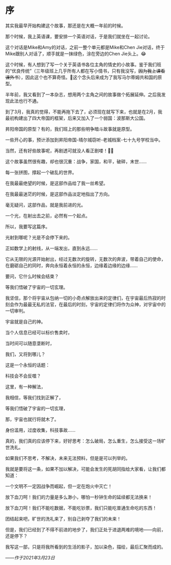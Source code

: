 # 序

其实我最早开始构建这个故事，那还是在大概一年前的时候。

那个时候，我上英语课，要安排一个英语对话，于是我们就坐在一起讨论。

这个对话是Mike和Amy的对话，之前一整个单元都是Mike和Chen Jie对话，终于Mike跟别人对话了，顺手就是一抹绿色，涂在旁边的Chen Jie头上。😂

这个时候，有人想到了写一个关于英语书各位主角的情史的小故事。鉴于我们班的“优良传统”（三年级班上几乎所有人都在写小情书，只有我没写，~~因为我上课看课外书~~），因此这个也不算奇怪。🤣这个念头后来成为了我写马尔蒂姆共和国的原型。

半年前，我又看到了一本杂志，想用两个主角之间的故事做个拓展延伸。之后我发现此法也行不通。

到了3月，我真的觉得，不能再拖下去了，必须现在就写下来，也就是在2月，我最初构建出了四大帝国的框架，后来又加入了一个弱国：波那斯大公国。

昇阳帝国的原型？有的，我们班上的那些明争暗斗故事就是原型。

一些开心的事，预计添加到昇阳帝国-晴尔城窃听-老城档案-七十九号学校当中。

当然，还有好些故事呢，再剧透可就没人看正剧喽！🤷‍♂️

这个故事虽然很有趣，却也很沉重：战争，家国，和平，破碎，末世……

每一张拼图，撑起一个破乱的世界。

在我最最绝望的时候，是这部作品给了我一丝希望。

在我最最迷茫的时候，是这部作品淡定地指出了方向。

毫无疑问，这部作品，就是我前进的光。

一个光，在射出去之前，必然有一个起点。

所以，我要写这篇序。

光射到哪呢？光是不会停下来的。

正如数学上的射线，从一端发出，直到永远……

它从无限的光源开始射出，经过无数次的旋转，无数次的奔波，带着自己的使命，在磨砺自己的同时，奔向永恒着永恒的永恒，边缘着边缘的边缘……

要问，它什么时候会结束？

等我们悟破了宇宙的一切玄理。

我坚信，那个将宇宙从包纳一切的小奇点解放出来的定律们，在宇宙最后热寂的时刻会作为最最无私的法官，在最后的时刻，宇宙的定律们将作为众神，对宇宙中的一切审判。

宇宙就是自己的神。

当个人信息已经可以标价售卖时，

当时间可以随意垄断时，

我们，又将到哪儿？

这是一个永恒的话题：

科技会不会反噬？

这里，有一种解法，

我相信，等我们找到正解了，

等我们悟破了宇宙的一切玄理，

那，宇宙也就行将就木了。

身份滥用，过度收集，科技事故......

真的，我们真的应该停下来，好好思考：怎么破局，怎么重生，怎么接受这一场旷世洗礼。

如果我们不思考，不解决，未来无法预料，但是是可以列举的。

我就是要将这一条，如果不加以解决，可能会发生的死胡同指给大家看，让我们都知道：

一个文明不一定因战争而崛起，但一定在炮火中灭亡！

放下血刀呵！我们的力量是多么渺小，哪怕一秒钟生命的延续都无法换来！

放下血刀呵！我们不能吃数据，不能吃钞票，我们只能吃普通生命吃的东西！

团结起来吧，旷世的洗礼来了，别自己剥夺了我们的未来！

但是，我们已经到了不得不前进的地步了，我们正处于进退两难的境地——向前，还是停下？

我写这一部，只是将我所看到的生活的影子，加以染色，描绘，最后汇聚而成的。

*——作于2021年3月23日*
